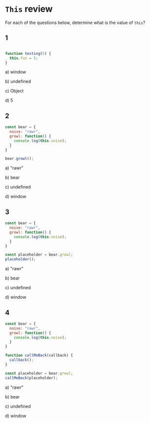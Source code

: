 # `This` review

For each of the questions below, determine what is the value of `this`? 


## 1

```javascript

function testing(5) {
  this.fun = 5;
}

```

a) window

b) undefined

c) Object

d) 5


## 2

```javascript
const bear = {
  noise: "rawr",
  growl: function() {
    console.log(this.noise);
  }
}

bear.growl();
```

a) "rawr"

b) bear

c) undefined

d) window

## 3 

```javascript
const bear = {
  noise: "rawr",
  growl: function() {
    console.log(this.noise);
  }
}

const placeholder = bear.growl;
placeholder();
```

a) "rawr"

b) bear

c) undefined

d) window

## 4 

```javascript
const bear = {
  noise: "rawr",
  growl: function() {
    console.log(this.noise);
  }
}

function callMeBack(callback) {
  callback();
}

const placeholder = bear.growl;
callMeBack(placeholder);
```

a) "rawr"

b) bear

c) undefined

d) window
